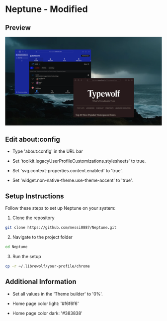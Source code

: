 # Neptune - Modified 


## Preview


![Outcome](https://raw.githubusercontent.com/messi0887/Neptune/refs/heads/main/Preview.png)


## Edit about:config

- Type 'about:config' in the URL bar

- Set 'toolkit.legacyUserProfileCustomizations.stylesheets' to true.

- Set 'svg.context-properties.content.enabled' to 'true'.

- Set 'widget.non-native-theme.use-theme-accent' to 'true'.


## Setup Instructions


Follow these steps to set up Neptune on your system:


 1. Clone the repository


```bash
git clone https://github.com/messi0887/Neptune.git
```


 2. Navigate to the project folder


```bash
cd Neptune
```


 3. Run the setup


```bash
cp -r ~/.librewolf/your-profile/chrome
```


## Additional Information

- Set all values in the 'Theme builder' to '0%'.

- Home page color light: '#f6f6f6'

- Home page color dark: '#383838'
